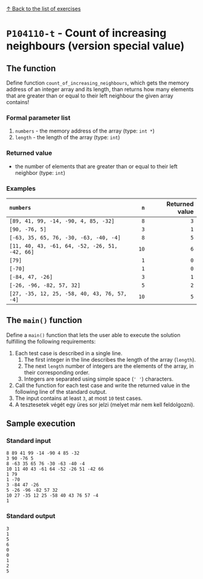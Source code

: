 
[↑ Back to the list of exercises](./README.md)

# `P104110-t` - Count of increasing neighbours (version special value)

## The function

Define function `count_of_increasing_neighbours`, which gets the memory address of an integer array and its length, than returns how many elements that are greater than or equal to their left neighbour the given array contains!

### Formal parameter list
         
1. `numbers` - the memory address of the array (type: `int *`)
1. `length` - the length of the array (type: `int`)


### Returned value

* the number of elements that are greater than or equal to their left neighbor (type: `int`)

### Examples

| `numbers` | `n` | Returned value | 
| :--- | ---: | ---: | 
| `[89, 41, 99, -14, -90, 4, 85, -32]` | `8` | `3` |
| `[90, -76, 5]` | `3` | `1` |
| `[-63, 35, 65, 76, -30, -63, -40, -4]` | `8` | `5` |
| `[11, 40, 43, -61, 64, -52, -26, 51, -42, 66]` | `10` | `6` |
| `[79]` | `1` | `0` |
| `[-70]` | `1` | `0` |
| `[-84, 47, -26]` | `3` | `1` |
| `[-26, -96, -82, 57, 32]` | `5` | `2` |
| `[27, -35, 12, 25, -58, 40, 43, 76, 57, -4]` | `10` | `5` |

## The `main()` function

Define a `main()` function that lets the user able to execute the solution fulfilling the following requirements:

1. Each test case is described in a single line.
    1. The first integer in the line describes the length of the array (`length`).
    1. The next `length` number of integers are the elements of the array, in their corresponding order.
    1. Integers are separated using simple space (`' '`) characters.
1. Call the function for each test case and write the returned value in the following line of the standard output.
1. The input contains at least `3`, at most `10` test cases.
1. A tesztesetek végét egy üres sor jelzi (melyet már nem kell feldolgozni).

## Sample execution

### Standard input

```
8 89 41 99 -14 -90 4 85 -32
3 90 -76 5
8 -63 35 65 76 -30 -63 -40 -4
10 11 40 43 -61 64 -52 -26 51 -42 66
1 79
1 -70
3 -84 47 -26
5 -26 -96 -82 57 32
10 27 -35 12 25 -58 40 43 76 57 -4
1 
```

### Standard output

```
3
1
5
6
0
0
1
2
5
```